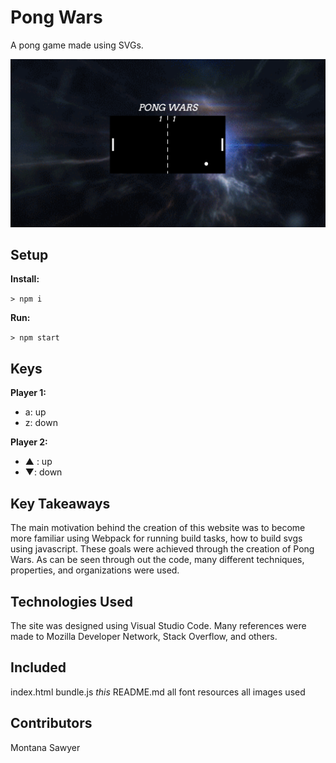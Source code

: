 # Pong Wars

A pong game made using SVGs.

![alt text](screenshot.png "Pong Game")

## Setup

**Install:**

`> npm i`

**Run:**

`> npm start`

## Keys

**Player 1:**
* a: up
* z: down

**Player 2:**
* ▲ : up
* ▼: down

## Key Takeaways
The main motivation behind the creation of this website was to become more familiar using Webpack for running build tasks, how to build svgs using javascript. These goals were achieved through the creation of Pong Wars. As can be seen through out the code, many different techniques, properties, and organizations were used.

## Technologies Used
The site was designed using Visual Studio Code. Many references were made to Mozilla Developer Network, Stack Overflow, and others.

## Included
index.html
bundle.js
*this* README.md
all font resources
all images used

## Contributors
Montana Sawyer
